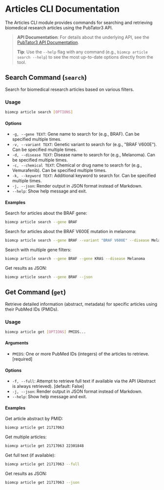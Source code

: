 # Articles CLI Documentation

The Articles CLI module provides commands for searching and retrieving biomedical research articles using the PubTator3 API.

> **API Documentation**: For details about the underlying API, see the [PubTator3 API Documentation](../apis/pubtator3_api.md).
>
> **Tip**: Use the `--help` flag with any command (e.g., `biomcp article search --help`) to see the most up-to-date options directly from the tool.

## Search Command (`search`)

Search for biomedical research articles based on various filters.

### Usage

```bash
biomcp article search [OPTIONS]
```

#### Options

- `-g, --gene TEXT`: Gene name to search for (e.g., BRAF). Can be specified multiple times.
- `-v, --variant TEXT`: Genetic variant to search for (e.g., "BRAF V600E"). Can be specified multiple times.
- `-d, --disease TEXT`: Disease name to search for (e.g., Melanoma). Can be specified multiple times.
- `-c, --chemical TEXT`: Chemical or drug name to search for (e.g., Vemurafenib). Can be specified multiple times.
- `-k, --keyword TEXT`: Additional keyword to search for. Can be specified multiple times.
- `-j, --json`: Render output in JSON format instead of Markdown.
- `--help`: Show help message and exit.

#### Examples

Search for articles about the BRAF gene:

```bash
biomcp article search --gene BRAF
```

Search for articles about the BRAF V600E mutation in melanoma:

```bash
biomcp article search --gene BRAF --variant "BRAF V600E" --disease Melanoma
```

Search with multiple gene filters:

```bash
biomcp article search --gene BRAF --gene KRAS --disease Melanoma
```

Get results as JSON:

```bash
biomcp article search --gene BRAF --json
```

## Get Command (`get`)

Retrieve detailed information (abstract, metadata) for specific articles using their PubMed IDs (PMIDs).

### Usage

```bash
biomcp article get [OPTIONS] PMIDS...
```

#### Arguments

- `PMIDS`: One or more PubMed IDs (integers) of the articles to retrieve. [required]

#### Options

- `-f, --full`: Attempt to retrieve full text if available via the API (Abstract is always retrieved). [default: False]
- `-j, --json`: Render output in JSON format instead of Markdown.
- `--help`: Show help message and exit.

#### Examples

Get article abstract by PMID:

```bash
biomcp article get 21717063
```

Get multiple articles:

```bash
biomcp article get 21717063 22301848
```

Get full text (if available):

```bash
biomcp article get 21717063 --full
```

Get results as JSON:

```bash
biomcp article get 21717063 --json
```
